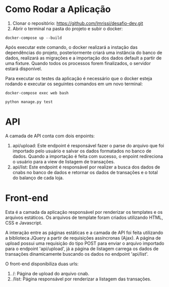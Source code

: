 # Como Rodar a Aplicação

1. Clonar o repositório: https://github.com/lmrissi/desafio-dev.git
2. Abrir o terminal na pasta do projeto e subir o docker:
````
docker-compose up --build
````

Após executar este comando, o docker realizará a instação das dependências do projeto, posteriormente criará uma instância do banco de dados, realizará as migrações e a importação dos dados default a partir de uma fixture. Quando todos os processos forem finalizados, o servidor estará disponível.

Para executar os testes da aplicação é necessário que o docker esteja rodando e executar os seguintes comandos em um novo terminal:
````
docker-compose exec web bash
````
````
python manage.py test
````

# API

A camada de API conta com dois enpoints:
1. api/upload:
Este endpoint é responsável fazer o parse do arquivo que foi importado pelo usuário e salvar os dados formatados no banco de dados. Quando a importação é feita com sucesso, o enpoint redireciona o usuário para a view de listagem de transações.
2. api/list:
Este endpoint é responsável por realizer a busca dos dados de cnabs no banco de dados e retornar os dados de transações e o total do balanço de cada loja.

# Front-end

Esta é a camada da aplicação responsável por renderizar os templates e os arquivos estáticos. Os arquivos de template foram criados utilizando HTML, CSS e Javascript. 

A interação entre as páginas estáticas e a camada de API foi feita utilizando a biblioteca JQuery a partir de requisições assíncronas (Ajax). A página de upload possui uma requisição do tipo POST para enviar o arquivo importado para o endpoint 'api/upload', já a página de listagem carrega os dados de transações dinamicamente buscando os dados no endpoint 'api/list'.

O front-end disponibiliza duas urls:

1. /: Página de upload do arquivo cnab.
2. /list: Página responsável por renderizar a listagem das transações.